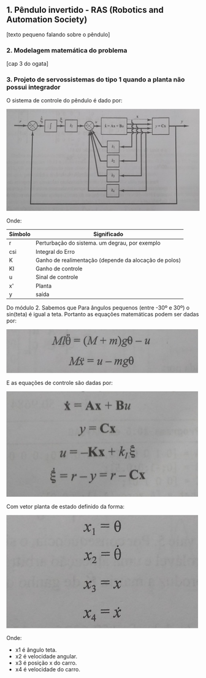 ## 1. Pêndulo invertido - RAS (Robotics and Automation Society)
[texto pequeno falando sobre o pêndulo]

### 2. Modelagem matemática do problema
[cap 3 do ogata]

### 3. Projeto de servossistemas do tipo 1 quando a planta não possui integrador

O sistema de controle do pêndulo é dado por:

<img src="image_and_video/sistema.jpeg" width="800">

Onde:

| Símbolo | Significado |
| -- | -- |
| r | Perturbação do sistema. um degrau, por exemplo |
| csi | Integral do Erro |
| K | Ganho de realimentação (depende da alocação de polos) |
| KI  | Ganho de controle |
| u   | Sinal de controle |
| x'  | Planta |
| y   | saída |

  Do módulo 2. Sabemos que Para ângulos pequenos (entre -30º e 30º) o sin(teta) é igual a teta. Portanto as equações matemáticas podem ser dadas por:

  <img src="image_and_video/equacoes_math.jpeg" width="500">

  E as equações de controle são dadas por:

  <img src="image_and_video/equacoes_de_controle.jpeg" width="500">

  Com vetor planta de estado definido da forma:

  <img src="image_and_video/vetor_x.jpeg" width="500">

  Onde:
  * x1 é ângulo teta.
  * x2 é velocidade angular.
  * x3 é posição x do carro.
  * x4 é velocidade do carro.
